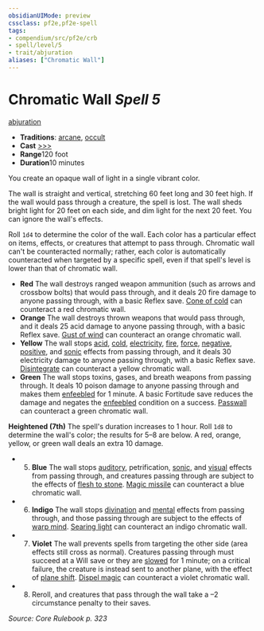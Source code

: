 ```yaml
---
obsidianUIMode: preview
cssclass: pf2e,pf2e-spell
tags:
- compendium/src/pf2e/crb
- spell/level/5
- trait/abjuration
aliases: ["Chromatic Wall"]
---
```

# Chromatic Wall *Spell 5*   
[abjuration](../../Rules/traits/abjuration.md)  

- **Traditions**: [arcane](../../Rules/traits/arcane.md), [occult](../../Rules/traits/occult.md)
- **Cast** [>>>](../../Rules/core-rulebook/chapter-9-playing-the-game.md#Actions "Three-Action") 
- **Range**120 foot
- **Duration**10 minutes

You create an opaque wall of light in a single vibrant color.

The wall is straight and vertical, stretching 60 feet long and 30 feet high. If the wall would pass through a creature, the spell is lost. The wall sheds bright light for 20 feet on each side, and dim light for the next 20 feet. You can ignore the wall's effects.

Roll `1d4` to determine the color of the wall. Each color has a particular effect on items, effects, or creatures that attempt to pass through. Chromatic wall can't be counteracted normally; rather, each color is automatically counteracted when targeted by a specific spell, even if that spell's level is lower than that of chromatic wall.

- **Red** The wall destroys ranged weapon ammunition (such as arrows and crossbow bolts) that would pass through, and it deals 20 fire damage to anyone passing through, with a basic Reflex save. [Cone of cold](cone-of-cold.md) can counteract a red chromatic wall.
- **Orange** The wall destroys thrown weapons that would pass through, and it deals 25 acid damage to anyone passing through, with a basic Reflex save. [Gust of wind](gust-of-wind.md) can counteract an orange chromatic wall.
- **Yellow** The wall stops [acid](../../Rules/traits/acid.md), [cold](../../Rules/traits/cold.md), [electricity](../../Rules/traits/electricity.md), [fire](../../Rules/traits/fire.md), [force](../../Rules/traits/force.md), [negative](../../Rules/traits/negative.md), [positive](../../Rules/traits/positive.md), and [sonic](../../Rules/traits/sonic.md) effects from passing through, and it deals 30 electricity damage to anyone passing through, with a basic Reflex save. [Disintegrate](disintegrate.md) can counteract a yellow chromatic wall.
- **Green** The wall stops toxins, gases, and breath weapons from passing through. It deals 10 poison damage to anyone passing through and makes them [enfeebled](../../Rules/conditions.md#Enfeebled) for 1 minute. A basic Fortitude save reduces the damage and negates the [enfeebled](../../Rules/conditions.md#Enfeebled) condition on a success. [Passwall](passwall.md) can counteract a green chromatic wall.

**Heightened (7th)** The spell's duration increases to 1 hour. Roll `1d8` to determine the wall's color; the results for 5–8 are below. A red, orange, yellow, or green wall deals an extra 10 damage.

- 5. **Blue** The wall stops [auditory](../../Rules/traits/auditory.md), petrification, [sonic](../../Rules/traits/sonic.md), and [visual](../../Rules/traits/visual.md) effects from passing through, and creatures passing through are subject to the effects of [flesh to stone](flesh-to-stone.md). [Magic missile](magic-missile.md) can counteract a blue chromatic wall.
- 6. **Indigo** The wall stops [divination](../../Rules/traits/divination.md) and [mental](../../Rules/traits/mental.md) effects from passing through, and those passing through are subject to the effects of [warp mind](warp-mind.md). [Searing light](searing-light.md) can counteract an indigo chromatic wall.
- 7. **Violet** The wall prevents spells from targeting the other side (area effects still cross as normal). Creatures passing through must succeed at a Will save or they are [slowed](../../Rules/conditions.md#Slowed) for 1 minute; on a critical failure, the creature is instead sent to another plane, with the effect of [plane shift](plane-shift.md). [Dispel magic](dispel-magic.md) can counteract a violet chromatic wall.
- 8. Reroll, and creatures that pass through the wall take a –2 circumstance penalty to their saves.

*Source: Core Rulebook p. 323*